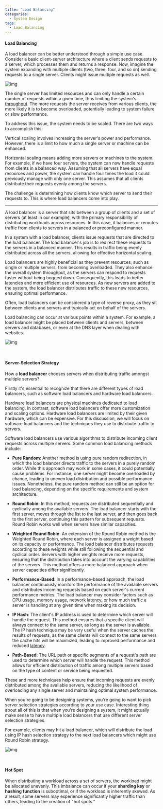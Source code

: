 ```yaml
---
title: "Load Balancing"
categories:
  - System Design
tags:
  - Load Balancing
---
```


#### Load Balancing

A load balancer can be better understood through a simple use case. Consider a basic client-server architecture where a client sends requests to a server, which processes them and returns a response. Now, imagine the system expanding with multiple clients (two, three, four, and so on) sending requests to a single server. Clients might issue multiple requests as well.

![img]({{site.url}}/assets/blog_images/2023-04-19-load-balancers/client-server.jpg)

The single server has limited resources and can only handle a certain number of requests within a given time, thus limiting the system's [throughput](https://matthewonsoftware.com/system%20design/latency-and-throughput/#throughput). The more requests the server receives from various clients, the more likely it is to become overloaded, potentially leading to system failure or slow performance.

To address this issue, the system needs to be scaled. There are two ways to accomplish this:

Vertical scaling involves increasing the server's power and performance. However, there is a limit to how much a single server or machine can be enhanced.

Horizontal scaling means adding more servers or machines to the system. For example, if we have four servers, the system can now handle requests from clients in a balanced way. Assuming that all servers have equal resources and power, the system can handle four times the load it could previously manage with only one server. This assumes that all clients distribute their requests evenly among the servers.

The challenge is determining how clients know which server to send their requests to. This is where load balancers come into play.

---

A load balancer is a server that sits between a group of clients and a set of servers (at least in our example), with the primary responsibility of distributing workloads across resources. In this case, it balances or reroutes traffic from clients to servers in a balanced or preconfigured manner.

In a system with a load balancer, clients issue requests that are directed to the load balancer. The load balancer's job is to redirect these requests to the servers in a balanced manner. This results in traffic being evenly distributed across all the servers, allowing for effective horizontal scaling.

Load balancers are highly beneficial as they prevent resources, such as single or multiple servers, from becoming overloaded. They also enhance the overall system throughput, as the servers can respond to requests faster without being bogged down. Consequently, this leads to better latencies and more efficient use of resources. As new servers are added to the system, the load balancer distributes traffic to these new resources, ensuring optimal performance.

Often, load balancers can be considered a type of reverse proxy, as they sit between clients and servers and typically act on behalf of the servers.

Load balancing can occur at various points within a system. For example, a load balancer might be placed between clients and servers, between servers and databases, or even at the DNS layer when dealing with websites. 

![img]({{site.url}}/assets/blog_images/2023-04-19-load-balancers/lb-example.jpg)

<br>

#### Server-Selection Strategy

How a **load balancer** chooses servers when distributing traffic amongst multiple servers?

Firstly it's essential to recognize that there are different types of load balancers, such as software load balancers and hardware load balancers.

Hardware load balancers are physical machines dedicated to load balancing. In contrast, software load balancers offer more customization and scaling options. Hardware load balancers are limited by their given hardware, which can be expensive. For this discussion, we will focus on software load balancers and the techniques they use to distribute traffic to servers.

Software load balancers use various algorithms to distribute incoming client requests across multiple servers. Some common load balancing methods include:

* **Pure Random**: Another method is using pure random redirection, in which the load balancer directs traffic to the servers in a purely random order. While this approach may work in some cases, it could potentially cause problems. For instance, one server might become overloaded by chance, leading to uneven load distribution and possible performance issues. Nonetheless, the pure random method can still be an option for load balancing, depending on the specific requirements and system architecture.

* **Round Robin**: In this method, requests are distributed sequentially and cyclically among the available servers. The load balancer starts with the first server, moves through the list to the last server, and then goes back to the first server, continuing this pattern for subsequent requests. Round Robin works well when servers have similar capacities.

* **Weighted Round Robin**: An extension of the Round Robin method is the Weighted Round Robin, where each server is assigned a weight based on its capacity or performance. The load balancer distributes requests according to these weights while still following the sequential and cyclical order. Servers with higher weights receive more requests, ensuring that the distribution takes into account the varying capabilities of the servers. This method offers a more balanced approach when server capacities differ significantly.

* **Performance-Based**: In a performance-based approach, the load balancer continuously monitors the performance of the available servers and distributes incoming requests based on each server's current performance metrics. The load balancer may consider factors such as CPU usage, memory usage, [network latency](https://matthewonsoftware.com/system%20design/latency-and-throughput/#latency), or how much traffic a server is handling at any given time when making its decision.

* **IP Hash**: The client's IP address is used to determine which server will handle the request. This method ensures that a specific client will always connect to the same server, as long as the server is available. The IP hash technique may be very useful when the server caches the results of requests, as the same clients will connect to the same servers the cache hits will be maximized, leading to improved performance and reduced [latency](https://matthewonsoftware.com/system%20design/latency-and-throughput/#latency).

* **Path-Based**: The URL path or specific segments of a request's path are used to determine which server will handle the request. This method allows for efficient distribution of traffic among multiple servers based on the type of content or service being requested. 
        
These and more techniques help ensure that incoming requests are evenly distributed among the available servers, reducing the likelihood of overloading any single server and maintaining optimal system performance.

When you're going to be designing systems, you're going to want to pick server selection strategies according to your use case. Interesting thing about all of this is that when you're designing a system, it might actually make sense to have multiple load balancers that use different server selection strategies.

For example, clients may hit a load balancer, which will distribute the load using IP hash selection strategy to the next load balancers which might use Round Robin strategy.

![img]({{site.url}}/assets/blog_images/2023-04-19-load-balancers/two-load-balancers.jpg)

<br>

#### Hot Spot

When distributing a workload across a set of servers, the workload might be allocated unevenly. This imbalance can occur if your **sharding key** or **hashing function** is suboptimal, or if the workload is inherently skewed. As a result, some servers may experience significantly higher traffic than others, leading to the creation of "hot spots."



